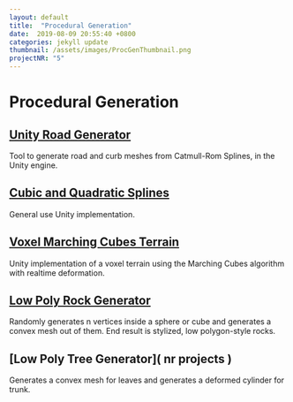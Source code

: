 ```yaml
---
layout: default
title:  "Procedural Generation"
date:  2019-08-09 20:55:40 +0800
categories: jekyll update
thumbnail: /assets/images/ProcGenThumbnail.png
projectNR: "5"
---
```


# Procedural Generation
## [Unity Road Generator](https://github.com/JPBotelho/Unity-Road-Generator)
Tool to generate road and curb meshes from Catmull-Rom Splines, in the Unity engine.

## [Cubic and Quadratic Splines](https://github.com/JPBotelho/Catmull-Rom-Splines)
General use Unity implementation.

## [Voxel Marching Cubes Terrain](https://github.com/JPBotelho/Voxel-Terrain)
Unity implementation of a voxel terrain using the Marching Cubes algorithm with realtime deformation.

## [Low Poly Rock Generator](https://assetstore.unity.com/packages/tools/modeling/low-poly-rock-generator-75041)
Randomly generates n vertices inside a sphere or cube and generates a convex mesh out of them. End result is stylized, low polygon-style rocks.

## [Low Poly Tree Generator]( nr projects  )
Generates a convex mesh for leaves and generates a deformed cylinder for trunk.